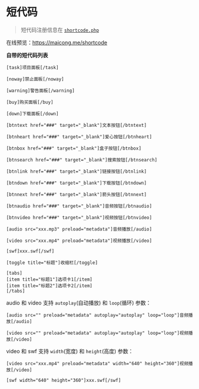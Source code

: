 # 短代码

> 短代码注册信息在 [`shortcode.php`](shortcode.php)

在线预览：https://maicong.me/shortcode

**自带的短代码列表**

```ubb
[task]项目面板[/task]

[noway]禁止面板[/noway]

[warning]警告面板[/warning]

[buy]购买面板[/buy]

[down]下载面板[/down]

[btntext href="###" target="_blank"]文本按钮[/btntext]

[btnheart href="###" target="_blank"]爱心按钮[/btnheart]

[btnbox href="###" target="_blank"]盒子按钮[/btnbox]

[btnsearch href="###" target="_blank"]搜索按钮[/btnsearch]

[btnlink href="###" target="_blank"]链接按钮[/btnlink]

[btndown href="###" target="_blank"]下载按钮[/btndown]

[btnnext href="###" target="_blank"]箭头按钮[/btnnext]

[btnaudio href="###" target="_blank"]音频按钮[/btnaudio]

[btnvideo href="###" target="_blank"]视频按钮[/btnvideo]

[audio src="xxx.mp3" preload="metadata"]音频播放[/audio]

[video src="xxx.mp4" preload="metadata"]视频播放[/video]

[swf]xxx.swf[/swf]

[toggle title="标题"]收缩栏[/toggle]

[tabs]
[item title="标题1"]选项卡1[/item]
[item title="标题2"]选项卡2[/item]
[/tabs]
```

audio 和 video 支持 `autoplay`(自动播放) 和 `loop`(循环) 参数：

```ubb
[audio src="" preload="metadata" autoplay="autoplay" loop="loop"]音频播放[/audio]

[video src="" preload="metadata" autoplay="autoplay" loop="loop"]视频播放[/video]
```

video 和 swf 支持 `width`(宽度) 和 `height`(高度) 参数：

```ubb
[video src="xxx.mp4" preload="metadata" width="640" height="360"]视频播放[/video]

[swf width="640" height="360"]xxx.swf[/swf]
```